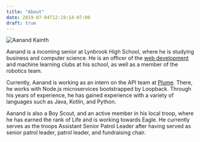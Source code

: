 ```yaml
---
title: "About"
date: 2019-07-04T12:19:14-07:00
draft: true
---
```


![Aanand Kainth](/images/avatar.jpg)

Aanand is a incoming senior at Lynbrook High School, where he is studying business and computer science. He is an 
officer of the [web development](https://lhswebdev.github.io) and machine learning clubs at his school, as well as a 
member of the robotics team. 

Currently, Aanand is working as an intern on the API team at [Plume](https://plume.com). There, he works with Node.js
microservices bootstrapped by Loopback. Through his years of experience, he has gained experience with a variety of
languages such as Java, Kotlin, and Python.

Aanand is also a Boy Scout, and an active member in his local troop, where he has earned the rank of Life and is working
towards Eagle. He currently serves as the troops Assistant Senior Patrol Leader after having served as senior patrol
leader, patrol leader, and fundraising chair.